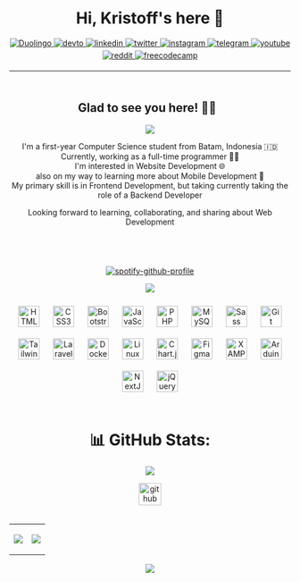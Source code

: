 <div align="center" style="padding-bottom: 10px">

# Hi, Kristoff's here 🚀

<a href="https://www.duolingo.com/profile/Chrystalio">
<img src="https://img.shields.io/badge/Duolingo-007BFF?style=for-the-badge&logo=Duolingo&logoColor=white" alt="Duolingo" />
</a>
<a href="https://dev.to/kristoffid" target="_blank">
<img src=https://img.shields.io/badge/dev.to-%2308090A.svg?&style=for-the-badge&logo=dev.to&logoColor=white alt=devto style="margin-bottom: 5px;" />
</a>
<a href="https://linkedin.com/in/chrystalio" target="_blank">
<img src=https://img.shields.io/badge/linkedin-%231E77B5.svg?&style=for-the-badge&logo=linkedin&logoColor=white alt=linkedin style="margin-bottom: 5px;" />
</a>
<a href="https://twitter.com/kristoff_id" target="_blank">
<img src=https://img.shields.io/badge/twitter-%2300acee.svg?&style=for-the-badge&logo=twitter&logoColor=white alt=twitter style="margin-bottom: 5px;" />
</a>
<a href="https://instagram.com/kristoff_id" target="_blank">
<img src=https://img.shields.io/badge/instagram-%23E4405F.svg?&style=for-the-badge&logo=instagram&logoColor=white alt=instagram style="margin-bottom: 5px;" />
</a>
<a href="https://t.me/kristoffid" target="_blank">
<img src=https://img.shields.io/badge/telegram-%232CA5E0.svg?&style=for-the-badge&logo=telegram&logoColor=white alt=telegram style="margin-bottom: 5px;" />
</a>
<a href="https://www.youtube.com/channel/UC07T8rX4spj8t2qTI78JqHw" target="_blank">
<img src=https://img.shields.io/badge/youtube-%23FF0000.svg?&style=for-the-badge&logo=youtube&logoColor=white alt=youtube style="margin-bottom: 5px;" />
</a>
<a href="https://reddit.com/u/kriskietoff" target="_blank">
<img src=https://img.shields.io/badge/reddit-%23FF4500.svg?&style=for-the-badge&logo=reddit&logoColor=white alt=reddit style="margin-bottom: 5px;" />
</a>
<a href="https://freecodecamp.org/kristoffid" target="_blank">
<img src=https://img.shields.io/badge/freecodecamp-%2300f.svg?&style=for-the-badge&logo=freecodecamp&logoColor=white alt=freecodecamp style="margin-bottom: 5px;" />
</a>
<hr>
</div>

<div align="center">

## Glad to see you here! 👋🏻 &nbsp; 
![](https://visitor-badge.glitch.me/badge?page_id=kristoffid.kristoffid)

I'm a first-year Computer Science student from Batam, Indonesia 🇮🇩 <br>
Currently, working as a full-time programmer 🧑‍💻 <br>
I'm interested in Website Development 🌐  <br>also on my way to learning more about Mobile Development 📱<br>
My primary skill is in Frontend Development, but taking currently taking the role of a Backend Developer

Looking forward to learning, collaborating, and sharing about Web Development
<div>
<br/>
<div align="center" style="width: 100%; margin-top: 40px;">

[![spotify-github-profile](https://spotify-github-profile.vercel.app/api/view?uid=myrn6zom95apm44776uazu2qg&cover_image=true&theme=natemoo-re&show_offline=true&bar_color=53b14f&bar_color_cover=true)](https://spotify-github-profile.vercel.app/api/view?uid=myrn6zom95apm44776uazu2qg&redirect=true)


![](https://quotes-github-readme.vercel.app/api?type=horizontal&theme=tokyonight)
</div>
<div align="center">  
<a href="https://en.wikipedia.org/wiki/HTML5" target="_blank"><img style="margin: 10px" src="https://profilinator.rishav.dev/skills-assets/html5-original-wordmark.svg" alt="HTML5" height="38" /></a>  
<a href="https://www.w3schools.com/css/" target="_blank"><img style="margin: 10px" src="https://profilinator.rishav.dev/skills-assets/css3-original-wordmark.svg" alt="CSS3" height="38" /></a>  
<a href="https://getbootstrap.com/docs/3.4/javascript/" target="_blank"><img style="margin: 10px" src="https://profilinator.rishav.dev/skills-assets/bootstrap-plain.svg" alt="Bootstrap" height="38" /></a>  
<a href="https://www.javascript.com/" target="_blank"><img style="margin: 10px" src="https://profilinator.rishav.dev/skills-assets/javascript-original.svg" alt="JavaScript" height="38" /></a>  
<a href="https://www.php.net/" target="_blank"><img style="margin: 10px" src="https://profilinator.rishav.dev/skills-assets/php-original.svg" alt="PHP" height="38" /></a>  
<a href="https://www.mysql.com/" target="_blank"><img style="margin: 10px" src="https://profilinator.rishav.dev/skills-assets/mysql-original-wordmark.svg" alt="MySQL" height="38" /></a>  
<a href="https://sass-lang.com/" target="_blank"><img style="margin: 10px" src="https://profilinator.rishav.dev/skills-assets/sass-original.svg" alt="Sass" height="38" /></a>  
<a href="https://github.com/" target="_blank"><img style="margin: 10px" src="https://profilinator.rishav.dev/skills-assets/git-scm-icon.svg" alt="Git" height="38" /></a>  
<a href="https://www.tailwindcss.com/" target="_blank"><img style="margin: 10px" src="https://profilinator.rishav.dev/skills-assets/tailwindcss.svg" alt="Tailwind CSS" height="38" /></a>  
<a href="https://laravel.com/" target="_blank"><img style="margin: 10px" src="https://profilinator.rishav.dev/skills-assets/laravel-plain-wordmark.svg" alt="Laravel" height="38" /></a>  
<a href="https://www.docker.com/" target="_blank"><img style="margin: 10px" src="https://profilinator.rishav.dev/skills-assets/docker-original-wordmark.svg" alt="Docker" height="38" /></a>  
<a href="https://www.linux.org/" target="_blank"><img style="margin: 10px" src="https://profilinator.rishav.dev/skills-assets/linux-original.svg" alt="Linux" height="38" /></a>  
<a href="https://www.chartjs.org/" target="_blank"><img style="margin: 10px" src="https://profilinator.rishav.dev/skills-assets/logo-title.svg" alt="Chart.js" height="38" /></a>  
<a href="https://www.figma.com/" target="_blank"><img style="margin: 10px" src="https://profilinator.rishav.dev/skills-assets/figma-icon.svg" alt="Figma" height="38" /></a>  
<a href="https://www.apachefriends.org/" target="_blank"><img style="margin: 10px" src="https://profilinator.rishav.dev/skills-assets/xampp.png" alt="XAMPP" height="38" /></a>  
<a href="https://www.arduino.cc/" target="_blank"><img style="margin: 10px" src="https://profilinator.rishav.dev/skills-assets/arduino.png" alt="Arduino" height="38" /></a>  
<a href="https://nextjs.org/" target="_blank"><img style="margin: 10px" src="https://profilinator.rishav.dev/skills-assets/nextjs.png" alt="NextJS" height="38" /></a>  
<a href="https://jquery.com/" target="_blank"><img style="margin: 10px" src="https://profilinator.rishav.dev/skills-assets/jquery.png" alt="jQuery" height="38" /></a>  
</div>  


<br/>

# 📊 GitHub Stats:

<span style="padding-top: 20px;">

![](https://github-readme-stats.vercel.app/api/top-langs/?username=chrystalio&theme=dark&hide_border=true&include_all_commits=true&count_private=true&layout=compact)

[<img src='https://cdn.jsdelivr.net/npm/simple-icons@3.0.1/icons/github.svg' alt='github' height='40'>](https://github.com/chrystalio)  
</span>
<br>
<table border="0" cellspacing="0" cellpadding="0">
    <tr>
        <td valign="top" width="50%">

![](https://github-readme-stats.vercel.app/api?username=chrystalio&theme=dark&hide_border=false&include_all_commits=true&count_private=true)



</td>
<td valign="top" width="50%">

![](https://github-readme-streak-stats.herokuapp.com/?user=chrystalio&theme=dark&hide_border=false)

</td>
</tr>
</table>

![](https://github-profile-trophy.vercel.app/?username=chrystalio&theme=radical&no-frame=false&no-bg=false&margin-w=40&margin-h=40&column=7)
<br>
</div>
</div>


